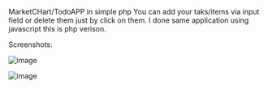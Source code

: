 MarketCHart/TodoAPP in simple php
You can add your taks/items via input field or delete them just by click on them.
I done same application using javascript this is php verison.

Screenshots:

![image](https://github.com/mrxando/MarketChartPHP/assets/73470507/e8443f76-6eee-4621-b8ff-003bf73da304)


![image](https://github.com/mrxando/MarketChartPHP/assets/73470507/f7ee96db-da56-49dd-bdfb-5b449e806f87)
